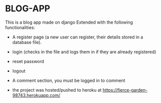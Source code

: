 # BLOG-APP
This is a blog app made on django
Extended with the following functionalities:

-    A register page (a new user can register, their details stored in a database file). 

-    login (checks in the file and logs them in if they are already registered)

-    reset password

-    logout

-    A comment section, you must be logged in to comment

-   the project was hosted/pushed to heroku at https://fierce-garden-98743.herokuapp.com/

